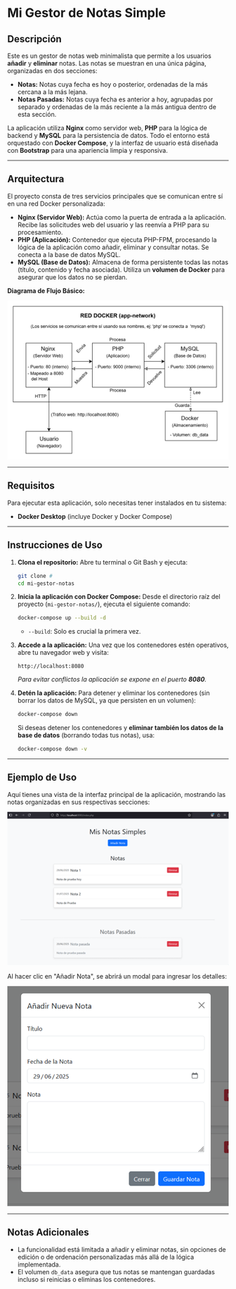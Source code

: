# Mi Gestor de Notas Simple

## Descripción
Este es un gestor de notas web minimalista que permite a los usuarios **añadir** y **eliminar** notas. Las notas se muestran en una única página, organizadas en dos secciones:
* **Notas:** Notas cuya fecha es hoy o posterior, ordenadas de la más cercana a la más lejana.
* **Notas Pasadas:** Notas cuya fecha es anterior a hoy, agrupadas por separado y ordenadas de la más reciente a la más antigua dentro de esta sección.

La aplicación utiliza **Nginx** como servidor web, **PHP** para la lógica de backend y **MySQL** para la persistencia de datos. Todo el entorno está orquestado con **Docker Compose**, y la interfaz de usuario está diseñada con **Bootstrap** para una apariencia limpia y responsiva.

---

## Arquitectura
El proyecto consta de tres servicios principales que se comunican entre sí en una red Docker personalizada:

* **Nginx (Servidor Web):** Actúa como la puerta de entrada a la aplicación. Recibe las solicitudes web del usuario y las reenvía a PHP para su procesamiento.
* **PHP (Aplicación):** Contenedor que ejecuta PHP-FPM, procesando la lógica de la aplicación como añadir, eliminar y consultar notas. Se conecta a la base de datos MySQL.
* **MySQL (Base de Datos):** Almacena de forma persistente todas las notas (título, contenido y fecha asociada). Utiliza un **volumen de Docker** para asegurar que los datos no se pierdan.

**Diagrama de Flujo Básico:**

![Diagrama](./imgs/Diagrama.png)

---

## Requisitos
Para ejecutar esta aplicación, solo necesitas tener instalados en tu sistema:
* **Docker Desktop** (incluye Docker y Docker Compose)

---

## Instrucciones de Uso

1.  **Clona el repositorio:**
    Abre tu terminal o Git Bash y ejecuta:
    ```bash
    git clone #
    cd mi-gestor-notas
    ```
 

2.  **Inicia la aplicación con Docker Compose:**
    Desde el directorio raíz del proyecto (`mi-gestor-notas/`), ejecuta el siguiente comando:
    ```bash
    docker-compose up --build -d
    ```
    * `--build`: Solo es crucial la primera vez.

3.  **Accede a la aplicación:**
    Una vez que los contenedores estén operativos, abre tu navegador web y visita:
    ```
    http://localhost:8080
    ```
    *Para evitar conflictos la aplicación se expone en el puerto **8080**.*

4.  **Detén la aplicación:**
    Para detener y eliminar los contenedores (sin borrar los datos de MySQL, ya que persisten en un volumen):
    ```bash
    docker-compose down
    ```
    Si deseas detener los contenedores y **eliminar también los datos de la base de datos** (borrando todas tus notas), usa:
    ```bash
    docker-compose down -v
    ```

---

## Ejemplo de Uso

Aquí tienes una vista de la interfaz principal de la aplicación, mostrando las notas organizadas en sus respectivas secciones:

![Captura de pantalla de la interfaz principal del Gestor de Notas Simple](./imgs/Ejemplo_1.png)


Al hacer clic en "Añadir Nota", se abrirá un modal para ingresar los detalles:

![Captura de pantalla del modal para añadir una nueva nota](./imgs/Ejemplo_2.png)


---

## Notas Adicionales
* La funcionalidad está limitada a añadir y eliminar notas, sin opciones de edición o de ordenación personalizadas más allá de la lógica implementada.
* El volumen `db_data` asegura que tus notas se mantengan guardadas incluso si reinicias o eliminas los contenedores.